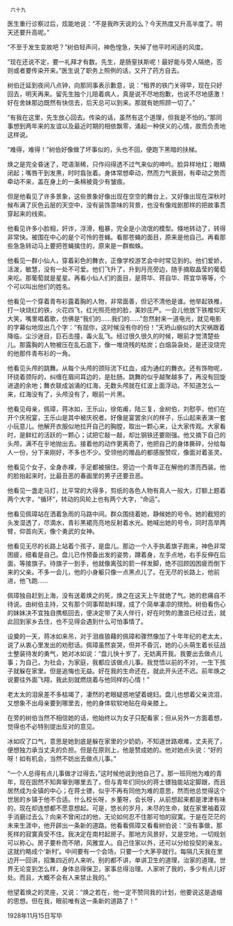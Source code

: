      六十九 

   医生重行诊察过后，炫能地说：“不是我昨天说的么？今天热度又升高半度了。明天还要升高呢。” 

   “不至于发生变故吧？”树伯轻声问，神色惶急，失掉了他平时闲适的风度。 

   “现在还说不定，要一礼拜才有数。先生，是肠窒扶斯呢！最好能与旁人隔绝，否则或者要传染开来。”医生说了职务上照例的话，又开了药方自去。 

   树伯迁延到夜间八点钟，向那同事表示歉意，说：“租界的铁门关得早，现在只好回去，明天再来。留先生独个儿陪着病人，真是说不尽地抱歉，也说不尽地感激！好在舍妹那边既然有快信去，后天总可以到来。那就有她照顾一切了。” 

   “有我在这里，先生放心回去。传染的话，虽然有这个道理，但我是不怕的。”那同事想到两年来的友谊以及最近时期的相依飘零，涌起一种侠义的心情，故而负责地这样说。 

   “难得，难得！”树伯好像做了坏事似的，头也不回，便跑下黑暗的扶梯。 

   焕之是完全昏迷了，呓语渐稀，只作闷得透不过气来似的呻吟。脸异样地红；眼睛闭起；嘴唇干到发黑，时时翕张着。身体常想牵动，然而力气衰弱，有牵动之势而牵动不来，盖在身上的一条棉被竟少有皱痕。 

   但是他看见了许多景象，这些景象好像出现在空空的舞台上，又好像出现在深秋时候布满了灰色云层的天空中，没有装饰意味的背景，也没有像戏剧那样的把故事贯穿起来的线索。 

   他看见许多小脸相，奸诈，浮滑，粗暴，完全是小流氓的模型。倏地转动了，转得非常快。被围在中心的是个可怜的苍蝇。看那苍蝇的面目，原来是他自己。再看那些急急转动马上要把苍蝇擒住的，原来是一群蜘蛛。 

   他看见一群小仙人，穿着彩色的舞衣，正像学校游艺会中时常见到的。他们爱娇，活泼，敏慧，没有一处不可爱。他们飞升了，升到月亮旁边，随手摘取晶莹的葡萄来吃。那葡萄就是星星。再看小仙人们的面目，是蒋华、蒋自华、蒋宜华等等，个个可以叫出他们的姓名。 

   他看见一个穿着青布衫露着胸的人物，非常面善，但记不清他是谁。他举起铁椎，打一块烧红的铁，火花四飞，红光照亮他的脸，美妙庄严。一会儿他放下铁椎仰天大笑，嘴里唱着歌，仿佛是“我们的……我们的……”忽然射来一道电光，就见电影的字幕似地现出几个字：“有屈你，这时候没有你的份！”天坍山崩似的大灾祸跟着降临，尘沙迷目，巨石击撞，毒火乱飞。经过很久很久的时候，眼前才觉清楚些儿。那露胸的人物被压在乱石底下，像一堆烧残的枯炭；白烟袅袅处，是还没烧完的他那件青布衫的一角。 

   他看见头颅的跳舞。从每个头颅的颈际流下红血，成为通红的舞衣。还有饰物呢，环绕着颈际的，纠缠在眉间耳边的，是肚肠。跳舞的似乎越聚越多了，再没有回旋进退的余地；舞衣联成汹涌的红海，无数头颅就在红波上面浮动。不知道怎么一来，红海没有了，头颅没有了，眼前一片黑。 

   他看见母亲，佩璋，蒋冰如，王乐山，徐佑甫，陆三复，金树伯，刘慰亭，他们在开个庆祝宴，王乐山是其中被庆祝者。好像是宴罢余兴的样子，乐山起来表演一套小玩意儿。他解开衣服似地拉开自己的胸膛，取出一颗心来，让大家传观。大家看时，是鲜红的活跃的一颗心；试把它敲一敲，却比钢铁还要刚强。他又摘下自己的头颅，满不在乎地抛出去。接着他的动作更离奇了，他把自己的身体撕碎，分给每人一份，分下来刚好，不多也不少。受领他的赠品的都感服赞叹，像面对着圣灵。 

   他看见个女子，全身赤裸，手足都被捆住。旁边一个青年正在解他的漂亮西装。他的脸抬起来时，比最丑恶的春画里的男子还要丑恶。 

   他看见一盏走马灯，比平常的大得多，剪纸的各色人物有真人一般大，灯额上题着两个大字，“循环”，转动的风轮上也有两个大字，“命运”。 

   他看见佩璋站在洒着急雨的马路中间。群众围绕着她，静候她的号令。她的截短的头发湿透了，尽滴水，青衫黑裙亮亮地反射着水光。她喊出她的号令，同时高举两臂，仰首向天，像个勇武的女神。 

   他看见无尽的长路上站着个孩子，是盘儿。那边一个人手执着旗子跑来，神色非常困疲，细看是自己。盘儿已作预备出发的姿势，蹲着身，左手点地，右手反伸在后面，等接旗子。待旗子一到手，他就像离弦的箭一样发脚，绝不回顾因困疲而倒下来的父亲。不多一会儿，他的小身躯只像一点黑点儿了。在无尽的长路上，他前进，他飞跑…… 

   佩璋独自赶到上海，没有送着焕之的死，焕之在这天上午就绝了气。她的悲痛自不待说。由树伯主持，又有那个同事帮助料理，成了个简单凄凉的殡殓。树伯看伤心的妹妹决不宜独自携柩回去，便决定带了夫人伴行，好在时势的激浪已经过去，就此回到家乡去住，也不见得会遇到什么可怕事情了。 

   设奠的一天，蒋冰如来吊，对于泪痕狼藉的佩璋和骤然像加了十年年纪的老太太，说了从衷心里发出的劝慰话。佩璋虽然哀哭，但并不昏沉，她的心头萌生着长征战士整装待发的勇气，她对冰如说：“盘儿快十岁了，无妨离开我。我要出去做点儿事；为自己，为社会，为家庭，我都应该做点儿事。我觉悟以前的不对，一生下孩子就躲在家里。但是追悔也无益。好在我的生命还在，就此开头还不迟。前年焕之说要往外面飞翔，我此刻就燃烧着与他同样的心情！” 

   老太太的泪泉差不多枯竭了，凄然的老眼疑惑地望着媳妇。盘儿也想着父亲流泪，又想象不出母亲要到哪里去，他的身体软软地贴在母亲膝上。 

   在旁的树伯当然不相信她的话，他始终以为女子只配看家；但从另外一方面着想，觉得也不必特别提出反对的意见。 

   冰如叹了口气，意思是她到底是躲在家里的少奶奶，不知道世路艰难，丈夫死了，便想独力承当丈夫的负担。但是在原则上，他是赞成她的。他对她点头说：“好的呀！如有机会，当然不妨出去做点儿事。” 

   “一个人总得有点儿事做才过得去，”这时候他说到他自己了。那一班同他为难的青年，现在固然不知奔窜到哪里去了，但与青年们同伙的蒋士镖独能站定脚跟，而且居然成为全镇的中心；在蒋士镖，似乎不再有同他为难的意思，然而他总觉得这个世居的乡镇于他不合适。什么校长呀，乡董呀，会长呀，从前想起来都是津津有味的，现在却连想都不愿意想起。可是，悠长的岁月，未尽的生命，就在家里袖着双手消磨过去么？向来不曾闲过的他，无论如何忍不住那可怕的寂寞。于是在茫茫的未来生涯中，他开辟出一条新的道路。他看看佩璋又看看树伯说：“没有事做，那死样的寂寞真受不住。我决定在南村起房子。那地方风景好，又是空地，一切规划可以称心。房子要朴而不陋，风雅宜人。自己住家以外，还可以分给投契的亲友。这就约略成个‘新村’。中间要有一个会场，只要一个大茅亭就行。每隔几天我在里边开一回讲，招集四近的人来听。别的都不讲，单讲卫生的道理，治家的道理。世界无论变到怎么样，身体总得保卫，家事总得治理。人家听了我的，多少有点儿好处。而且，大概不会有人来禁止我的。” 

   他望着焕之的灵座，又说：“焕之若在，他一定不赞同我的计划，他要说这是退缩的思想。但在我，眼前唯有这一条新的道路了！” 

   1928年11月15日写毕 

